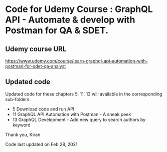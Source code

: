 # Code for Udemy Course : GraphQL API - Automate &amp; develop with Postman for QA &amp; SDET. 


## Udemy course URL
https://www.udemy.com/course/learn-graphql-api-automation-with-postman-for-sdet-qa-analyst

## Updated code 

Updated code for these chapters 5, 11, 13 will available in the corresponding sub-folders.
  - 5 Download code and run API
  - 11 GraphQL API Automation with Postman - A sneak peek
  - 13 GraphQL Development - Add new query to search authors by keyword

Thank you,
Kiran

Code last updated on Feb 28, 2021